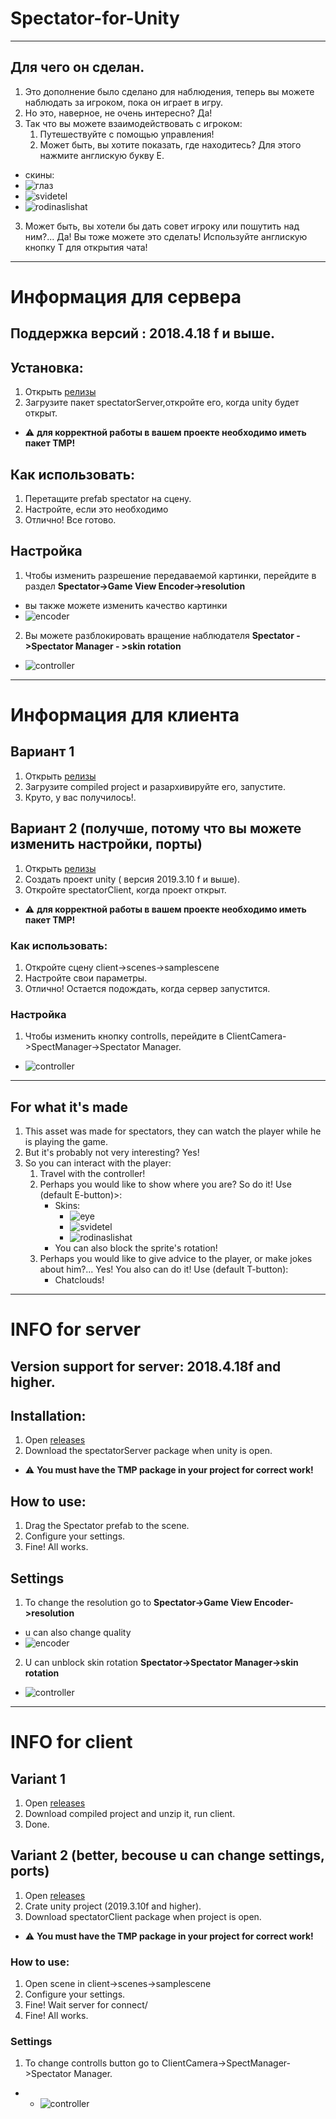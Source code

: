 # Spectator-for-Unity
____
## Для чего он сделан.
1. Это дополнение было сделано для наблюдения, теперь  вы можете наблюдать за игроком, пока он играет в игру.
2. Но это, наверное, не очень интересно? Да!
3. Так что вы можете взаимодействовать с игроком:
   1. Путешествуйте с помощью управления!
   2. Может быть, вы хотите показать, где находитесь? Для этого нажмите англискую букву E.
- скины:
- ![глаз](https://media.githubusercontent.com/media/mentoster/Spectator-for-Unity/master/images/eye.png)
- ![svidetel](https://media.githubusercontent.com/media/mentoster/Spectator-for-Unity/master/images/svid.png)
- ![rodinaslishat](https://media.githubusercontent.com/media/mentoster/Spectator-for-Unity/master/images/Spy.png)
3. Может быть, вы хотели бы дать совет игроку или пошутить над ним?... Да! Вы тоже можете это сделать! Используйте англискую кнопку T для открытия чата!
____
# Информация для сервера
## Поддержка версий : 2018.4.18 f и выше.
## Установка:
1. Открыть [релизы](https://github.com/mentoster/Spectator-for-Unity/releases)
2. Загрузите пакет spectatorServer,откройте его, когда unity будет открыт.
- :warning: **для корректной работы в вашем проекте необходимо иметь пакет TMP!**
## Как использовать:
1. Перетащите prefab spectator на сцену.
2. Настройте, если это необходимо
3. Отлично! Все готово.
## Настройка
1. Чтобы изменить разрешение передаваемой картинки, перейдите в раздел **Spectator->Game View Encoder->resolution**
- вы также можете изменить качество картинки
- ![encoder](https://media.githubusercontent.com/media/mentoster/Spectator-for-Unity/master/images/videoEncoder.png)
2. Вы можете разблокировать вращение наблюдателя **Spectator - >Spectator Manager - >skin rotation**
- ![controller](https://media.githubusercontent.com/media/mentoster/Spectator-for-Unity/master/images/controller.png)
____
# Информация для клиента
## Вариант 1
1. Открыть [релизы](https://github.com/mentoster/Spectator-for-Unity/releases)
2. Загрузите compiled project и разархивируйте его, запустите.
3. Круто, у вас получилось!.
## Вариант 2 (получше, потому что вы можете изменить настройки, порты)
1. Открыть [релизы](https://github.com/mentoster/Spectator-for-Unity/releases)
2. Создать проект unity ( версия 2019.3.10 f и выше).
3. Откройте  spectatorClient, когда проект открыт.
- :warning: **для корректной работы в вашем проекте необходимо иметь пакет TMP!**
### Как использовать:
1. Откройте сцену client->scenes->samplescene
2. Настройте свои параметры.
3. Отлично! Остается подождать, когда сервер запустится.

### Настройка
1. Чтобы изменить кнопку controlls, перейдите в ClientCamera->SpectManager->Spectator Manager.
-  ![controller](https://media.githubusercontent.com/media/mentoster/Spectator-for-Unity/master/images/clientSetting.png)
____
## For what it's made
 1. This asset was made for spectators, they can watch the player while he is playing the game.
 2. But it's probably not very interesting? Yes!
 3. So you can interact with the player:
     1. Travel with the controller!
     2. Perhaps you would like to show where you are?  So do it! Use (default  E-button)>:
           - Skins:
             - ![eye](https://media.githubusercontent.com/media/mentoster/Spectator-for-Unity/master/images/eye.png) 
             - ![svidetel](https://media.githubusercontent.com/media/mentoster/Spectator-for-Unity/master/images/svid.png)
             - ![rodinaslishat](https://media.githubusercontent.com/media/mentoster/Spectator-for-Unity/master/images/Spy.png)
           - You can also block the sprite's rotation! 
     3. Perhaps you would like to give advice to the player, or make jokes about him?... Yes! You also can do it! Use (default  T-button):
          - Chatclouds!
____
# INFO for server
## Version support for server: **2018.4.18f and higher.**
## Installation:
1. Open [releases](https://github.com/mentoster/Spectator-for-Unity/releases)
2. Download the spectatorServer package when unity is open.
- :warning: **You must have the TMP package in your project for correct work!**
## How to use:
1. Drag the Spectator prefab to the scene.
2. Configure your settings.
3. Fine! All works. 
## Settings 
1. To change the resolution  go to **Spectator->Game View Encoder->resolution** 
- u can also change quality
- ![encoder](https://media.githubusercontent.com/media/mentoster/Spectator-for-Unity/master/images/videoEncoder.png)
2. U can unblock skin rotation **Spectator->Spectator Manager->skin rotation**
- ![controller](https://media.githubusercontent.com/media/mentoster/Spectator-for-Unity/master/images/controller.png)
____
# INFO for client
## Variant 1
1. Open [releases](https://github.com/mentoster/Spectator-for-Unity/releases)
2. Download compiled project and  unzip it, run client.
3. Done.
## Variant 2 (better, becouse u can change settings, ports)
1. Open [releases](https://github.com/mentoster/Spectator-for-Unity/releases)
2. Crate unity project (2019.3.10f and higher).
3. Download spectatorClient package when project is open.
- :warning: **You must have the TMP package in your project for correct work!**
### How to use:
1. Open scene in client->scenes->samplescene
2. Configure your settings.
3. Fine! Wait server for connect/
4. Fine! All works. 
### Settings 
1. To change controlls button   go to ClientCamera->SpectManager->Spectator Manager.
- - ![controller](https://media.githubusercontent.com/media/mentoster/Spectator-for-Unity/master/images/clientSetting.png)
